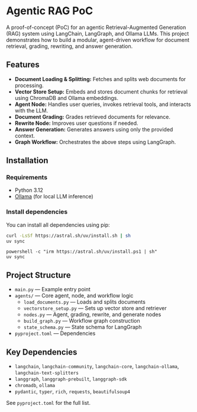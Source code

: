 # Agentic RAG PoC

A proof-of-concept (PoC) for an agentic Retrieval-Augmented Generation (RAG) system using LangChain, LangGraph, and Ollama LLMs. This project demonstrates how to build a modular, agent-driven workflow for document retrieval, grading, rewriting, and answer generation.

## Features
- **Document Loading & Splitting:** Fetches and splits web documents for processing.
- **Vector Store Setup:** Embeds and stores document chunks for retrieval using ChromaDB and Ollama embeddings.
- **Agent Node:** Handles user queries, invokes retrieval tools, and interacts with the LLM.
- **Document Grading:** Grades retrieved documents for relevance.
- **Rewrite Node:** Improves user questions if needed.
- **Answer Generation:** Generates answers using only the provided context.
- **Graph Workflow:** Orchestrates the above steps using LangGraph.

## Installation

### Requirements
- Python 3.12
- [Ollama](https://ollama.com/) (for local LLM inference)

### Install dependencies

You can install all dependencies using pip:

```bash
curl -LsSf https://astral.sh/uv/install.sh | sh
uv sync
```
```pswl
powershell -c "irm https://astral.sh/uv/install.ps1 | sh"
uv sync
```

## Project Structure

- `main.py` — Example entry point
- `agents/` — Core agent, node, and workflow logic
    - `load_documents.py` — Loads and splits documents
    - `vectorstore_setup.py` — Sets up vector store and retriever
    - `nodes.py` — Agent, grading, rewrite, and generate nodes
    - `build_graph.py` — Workflow graph construction
    - `state_schema.py` — State schema for LangGraph
- `pyproject.toml` — Dependencies

## Key Dependencies
- `langchain`, `langchain-community`, `langchain-core`, `langchain-ollama`, `langchain-text-splitters`
- `langgraph`, `langgraph-prebuilt`, `langgraph-sdk`
- `chromadb`, `ollama`
- `pydantic`, `typer`, `rich`, `requests`, `beautifulsoup4`

See `pyproject.toml` for the full list.


